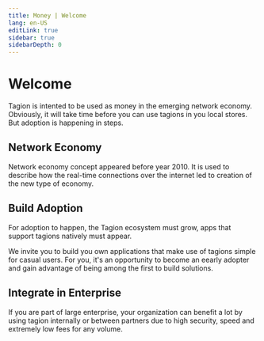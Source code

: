 ```yaml
---
title: Money | Welcome
lang: en-US
editLink: true
sidebar: true
sidebarDepth: 0
---
```


# Welcome

Tagion is intented to be used as money in the emerging network economy. Obviously, it will take time before you can use tagions in you local stores. But adoption is happening in steps.

## Network Economy

Network economy concept appeared before year 2010. It is used to describe how the real-time connections over the internet led to creation of the new type of economy.

## Build Adoption

For adoption to happen, the Tagion ecosystem must grow, apps that support tagions natively must appear.

We invite you to build you own applications that make use of tagions simple for casual users. For you, it's an opportunity to become an eearly adopter and gain advantage of being among the first to build solutions.

## Integrate in Enterprise

If you are part of large enterprise, your organization can benefit a lot by using tagion internally or between partners due to high security, speed and extremely low fees for any volume.